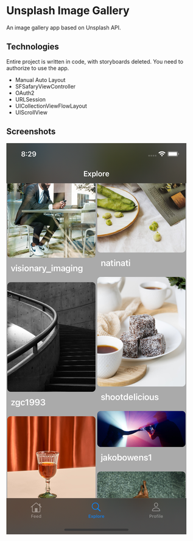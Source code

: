 # Unsplash Image Gallery

An image gallery app based on Unsplash API.

## Technologies

Entire project is written in code, with storyboards deleted. You need to authorize to use the app.
- Manual Auto Layout
- SFSafaryViewController
- OAuth2
- URLSession
- UICollectionViewFlowLayout
- UIScrollView

## Screenshots
![Screenshot1](https://github.com/chuchundren/UnsplashImageGallery/blob/main/Simulator%20Screen%20Shot%20-%20iPhone%2011%20-%202021-04-23%20at%2020.29.26.png)
